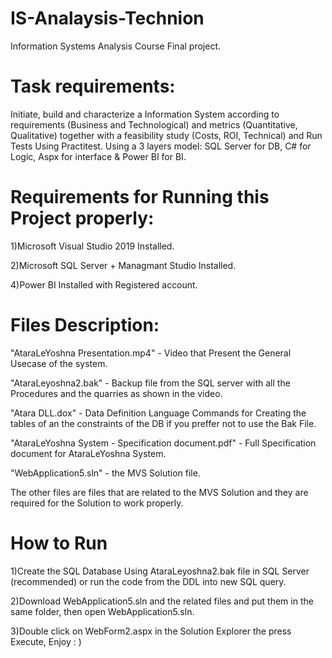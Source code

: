 # IS-Analaysis-Technion
Information Systems Analysis Course Final project.

# Task requirements:
Initiate, build and characterize a Information System according to requirements (Business and Technological) and metrics (Quantitative, Qualitative) together with a feasibility study (Costs, ROI, Technical) and Run Tests Using Practitest.
Using a 3 layers model: SQL Server for DB, C# for Logic, Aspx for interface & Power BI for BI.

# Requirements for Running this Project properly:

1)Microsoft Visual Studio 2019 Installed.

2)Microsoft SQL Server + Managmant Studio Installed.

4)Power BI Installed with Registered account.

# Files Description:
"AtaraLeYoshna Presentation.mp4" - Video that Present the General Usecase of the system.  

"AtaraLeyoshna2.bak" - Backup file from the SQL server with all the Procedures and the quarries as shown in the video. 

"Atara DLL.dox" - Data Definition Language Commands for Creating the tables of an the constraints of the DB if you preffer not to use the Bak File.

"AtaraLeYoshna System - Specification document.pdf" - Full Specification document for AtaraLeYoshna System.

"WebApplication5.sln" - the MVS Solution file. 
 
 The other files are files that are related to the MVS Solution and they are required for the Solution to work properly.
 
 # How to Run
 
 1)Create the SQL Database Using AtaraLeyoshna2.bak file in SQL Server (recommended) or run the code from the DDL into new SQL query.
 
 2)Download WebApplication5.sln and the related files and put them in the same folder, then open WebApplication5.sln.
 
 3)Double click on WebForm2.aspx in the Solution Explorer the press Execute, Enjoy : ) 
